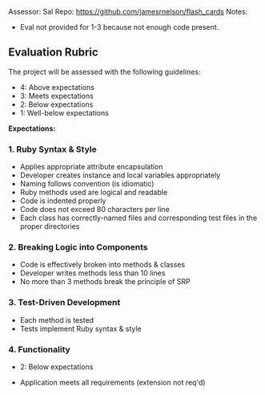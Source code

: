 Assessor: Sal
Repo: https://github.com/jamesrnelson/flash_cards
Notes:

* Eval not provided for 1-3 because not enough code present.

## Evaluation Rubric

The project will be assessed with the following guidelines:

* 4: Above expectations
* 3: Meets expectations
* 2: Below expectations
* 1: Well-below expectations

**Expectations:**

### 1. Ruby Syntax & Style

* Applies appropriate attribute encapsulation  
* Developer creates instance and local variables appropriately
* Naming follows convention (is idiomatic)
* Ruby methods used are logical and readable
* Code is indented properly
* Code does not exceed 80 characters per line
* Each class has correctly-named files and corresponding test files in the proper directories 

### 2. Breaking Logic into Components

* Code is effectively broken into methods & classes 
* Developer writes methods less than 10 lines 
* No more than 3 methods break the principle of SRP 

### 3. Test-Driven Development

* Each method is tested  
* Tests implement Ruby syntax & style   

### 4. Functionality

* 2: Below expectations

* Application meets all requirements (extension not req'd)
